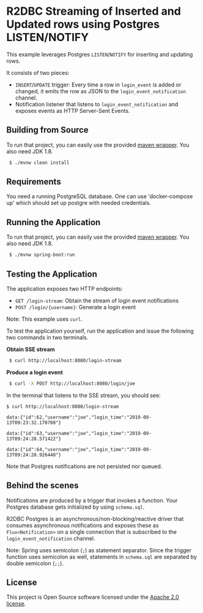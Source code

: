 R2DBC Streaming of Inserted and Updated rows using Postgres LISTEN/NOTIFY
=========================================================================

This example leverages Postgres `LISTEN`/`NOTIFY` for inserting and updating rows.

It consists of two pieces:

* `INSERT`/`UPDATE` trigger: Every time a row in `login_event` is added or changed, it emits the row as JSON to the `login_event_notification` channel.
* Notification listener that listens to `login_event_notification` and exposes events as HTTP Server-Sent Events.

## Building from Source

To run that project, you can easily use the provided [maven wrapper](https://github.com/takari/maven-wrapper).
You also need JDK 1.8.

```bash
 $ ./mvnw clean install
```

## Requirements

You need a running PostgreSQL database. One can use 'docker-compose up' which should set up postgre with needed credentials.

## Running the Application

To run that project, you can easily use the provided [maven wrapper](https://github.com/takari/maven-wrapper).
You also need JDK 1.8.

```bash
 $ ./mvnw spring-boot:run
```

## Testing the Application

The application exposes two HTTP endpoints:

* `GET /login-stream`: Obtain the stream of login event notifications
* `POST /login/{username}`: Generate a login event

Note: This example uses `curl`.

To test the application yourself, run the application and issue the following two commands in two terminals.

**Obtain SSE stream**

```bash
 $ curl http://localhost:8080/login-stream
``` 

**Produce a login event**

```bash
 $ curl -X POST http://localhost:8080/login/joe
```

In the terminal that listens to the SSE stream, you should see:

```
$ curl http://localhost:8080/login-stream

data:{"id":62,"username":"joe","login_time":"2019-09-13T09:23:32.170708"}

data:{"id":63,"username":"joe","login_time":"2019-09-13T09:24:28.571422"}

data:{"id":64,"username":"joe","login_time":"2019-09-13T09:24:28.926448"}
```

Note that Postgres notifications are not persisted nor queued.

## Behind the scenes

Notifications are produced by a trigger that invokes a function. Your Postgres database gets initialized by using `schema.sql`.

R2DBC Postgres is an asynchronous/non-blocking/reactive driver that consumes asynchronous notifications and exposes these as `Flux<Notification>` on a single connection that is subscribed to the `login_event_notification` channel. 

Note: Spring uses semicolon (`;`) as statement separator. Since the trigger function uses semicolon as well, statements in `schema.sql` are separated by double semicolon (`;;`).

## License

This project is Open Source software licensed under the [Apache 2.0 license](https://www.apache.org/licenses/LICENSE-2.0.html).
